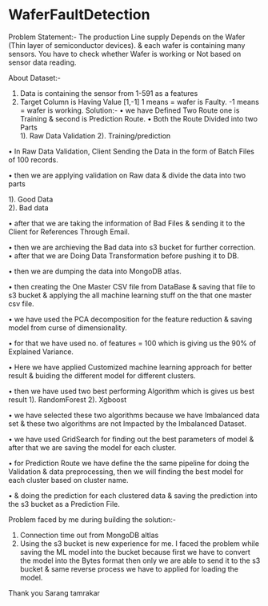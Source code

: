 # WaferFaultDetection
Problem Statement:-
The production Line supply Depends on the Wafer (Thin layer of semiconductor devices). & each wafer is containing many sensors. You have to check whether Wafer is working or Not based on sensor data reading.

About Dataset:-
1.	Data is containing the sensor from 1-591 as a features
2.	Target Column is Having Value [1,-1]
1 means = wafer is Faulty.
-1 means = wafer is working.
Solution:-
•	we have Defined Two Route one is Training & second is Prediction Route.
•	Both the Route Divided into two Parts    
1). Raw Data Validation 
2). Training/prediction

•	In Raw Data Validation, Client Sending the Data in the form of Batch Files of 100 records.

•	then we are applying validation on Raw data & divide the data into two parts 

1). Good Data  
2). Bad data

•	after that we are taking the information of Bad Files & sending it to the Client for References Through Email.

•	then we are archieving the Bad data into s3 bucket for further correction.
•	after that we are Doing Data Transformation before pushing it to DB.

•	then we are dumping the data into MongoDB atlas.


•	then creating the One Master CSV file from DataBase & saving that file to s3 bucket & applying the all machine learning stuff on the that one master csv file.

•	we have used the PCA decomposition for the feature reduction & saving model from curse of dimensionality.


•	for that we have used no. of features = 100 which is giving us the 90% of Explained Variance.

•	Here we have applied Customized machine learning approach for better result & buiding the different model for different clusters.


•	then we have used two best performing Algorithm which is gives us best result 
1). RandomForest 2). Xgboost 

•	we have selected these two algorithms because we have Imbalanced data set & these two algorithms are not Impacted by the Imbalanced Dataset.


•	we have used GridSearch for finding out the best parameters of model & after that we are saving the model for each cluster.

•	for Prediction Route we have define the the same pipeline for doing the Validation & data preprocessing, then we will finding the best model for each cluster based on cluster name.


•	& doing the prediction for each clustered data & saving the prediction into the s3 bucket as a Prediction File.

Problem faced by me during building the solution:-
1.	Connection time out from MongoDB altlas
2.	Using the s3 bucket is new experience for me. I faced the problem while saving the ML model into the bucket because first we have to convert the model into the Bytes format then only we are able to send it to the s3 bucket & same reverse process we have to applied for loading the model.



Thank you 
Sarang tamrakar



